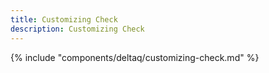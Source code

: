 ```yaml
---
title: Customizing Check
description: Customizing Check
---
```


{% include "components/deltaq/customizing-check.md" %}